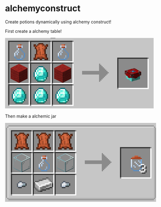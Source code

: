# alchemyconstruct

Create potions dynamically using alchemy construct!

First create a alchemy table!

![AlchemyTable](images/AlchemyTableRecipe.png)

Then make a alchemic jar

![AlchemyTable](images/AlchemicalJarRecipe.png)
